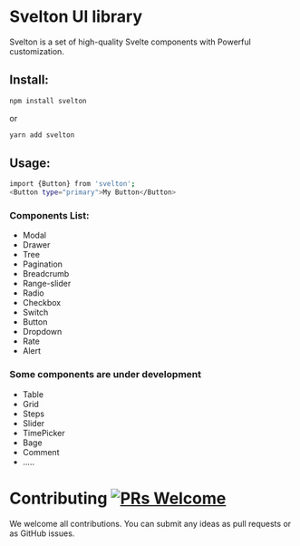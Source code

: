 # Svelton UI library

Svelton is a set of high-quality Svelte components with Powerful customization.

## Install:

```bash
npm install svelton
```

or

```bash
yarn add svelton
```

## Usage:

```bash
import {Button} from 'svelton';
<Button type="primary">My Button</Button>
```


### Components List:

- Modal
- Drawer
- Tree
- Pagination
- Breadcrumb
- Range-slider
- Radio
- Checkbox
- Switch
- Button
- Dropdown
- Rate
- Alert

### Some components are under development
- Table
- Grid
- Steps
- Slider
- TimePicker
- Bage
- Comment
- .....


# Contributing [![PRs Welcome](https://img.shields.io/badge/PRs-welcome-brightgreen.svg?style=flat-square)](http://makeapullrequest.com)


We welcome all contributions. You can submit any ideas as pull requests or as GitHub issues.
